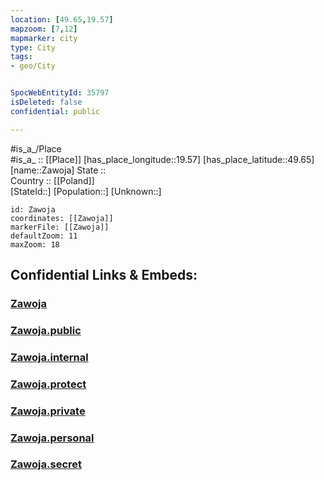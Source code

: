 ```yaml
---
location: [49.65,19.57] 
mapzoom: [7,12] 
mapmarker: city 
type: City
tags:
- geo/City


SpocWebEntityId: 35797
isDeleted: false
confidential: public

---
```

#is_a_/Place  
#is_a_ :: [[Place]] 
[has_place_longitude::19.57] 
[has_place_latitude::49.65] 
[name::Zawoja] 
State ::  
Country :: [[Poland]]  
[StateId::] 
[Population::] 
[Unknown::] 


```leaflet
id: Zawoja
coordinates: [[Zawoja]] 
markerFile: [[Zawoja]] 
defaultZoom: 11 
maxZoom: 18
```


## Confidential Links & Embeds: 

### [Zawoja](/_Standards/Earth/Continent/Europe/Europe~East/Poland/Provinces~Poland/Lesser_Poland/City/Zawoja.md) 

### [Zawoja.public](/_public/Earth/Continent/Europe/Europe~East/Poland/Provinces~Poland/Lesser_Poland/City/Zawoja.public.md) 

### [Zawoja.internal](/_internal/Earth/Continent/Europe/Europe~East/Poland/Provinces~Poland/Lesser_Poland/City/Zawoja.internal.md) 

### [Zawoja.protect](/_protect/Earth/Continent/Europe/Europe~East/Poland/Provinces~Poland/Lesser_Poland/City/Zawoja.protect.md) 

### [Zawoja.private](/_private/Earth/Continent/Europe/Europe~East/Poland/Provinces~Poland/Lesser_Poland/City/Zawoja.private.md) 

### [Zawoja.personal](/_personal/Earth/Continent/Europe/Europe~East/Poland/Provinces~Poland/Lesser_Poland/City/Zawoja.personal.md) 

### [Zawoja.secret](/_secret/Earth/Continent/Europe/Europe~East/Poland/Provinces~Poland/Lesser_Poland/City/Zawoja.secret.md)


